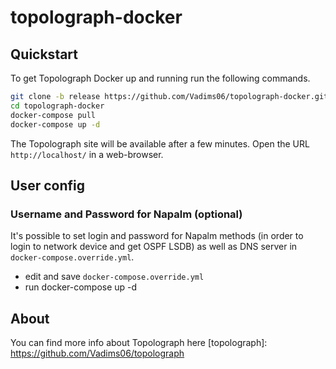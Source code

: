 # topolograph-docker
## Quickstart

To get Topolograph Docker up and running run the following commands.

```bash
git clone -b release https://github.com/Vadims06/topolograph-docker.git
cd topolograph-docker
docker-compose pull
docker-compose up -d
```

The Topolograph site will be available after a few minutes.
Open the URL `http://localhost/` in a web-browser.

## User config
### Username and Password for Napalm (optional)
It's possible to set login and password for Napalm methods (in order to login to network device and get OSPF LSDB) as well as DNS server in `docker-compose.override.yml`.
* edit and save `docker-compose.override.yml`
* run docker-compose up -d

## About
You can find more info about Topolograph here [topolograph]: https://github.com/Vadims06/topolograph
